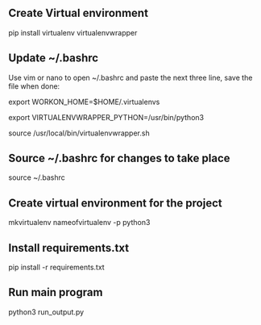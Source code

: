 ## Create Virtual environment 
 
pip install virtualenv virtualenvwrapper 

## Update ~/.bashrc 
 
Use vim or nano to open ~/.bashrc and paste the next three line, save the file when done: 
 
export WORKON_HOME=$HOME/.virtualenvs

export VIRTUALENVWRAPPER_PYTHON=/usr/bin/python3 

source /usr/local/bin/virtualenvwrapper.sh 

## Source ~/.bashrc for changes to take place 
 
source ~/.bashrc 
 
## Create virtual environment for the project 

mkvirtualenv nameofvirtualenv -p python3 

## Install requirements.txt 
 
pip install -r requirements.txt 

## Run main program 

python3 run_output.py
